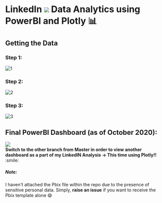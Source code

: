 # LinkedIn <img src="https://img.icons8.com/fluent/48/000000/linkedin.png"/> Data Analytics using PowerBI  and Plotly :bar_chart: 

## Getting the Data

### Step 1:
![1](https://user-images.githubusercontent.com/29462447/97801422-98bfa000-1c62-11eb-9e38-58dc6038f0b6.png)

### Step 2:
![2](https://user-images.githubusercontent.com/29462447/97801415-94938280-1c62-11eb-9e47-03396d196297.png)

### Step 3:
![3](https://user-images.githubusercontent.com/29462447/97801420-98270980-1c62-11eb-8ddc-5c05a0dd1f00.png)

## Final PowerBI Dashboard (as of October 2020):
<kbd>
<img src="https://user-images.githubusercontent.com/29462447/97801527-63678200-1c63-11eb-99f7-260c0d4e554a.png" data-canonical-src="https://user-images.githubusercontent.com/29462447/97801527-63678200-1c63-11eb-99f7-260c0d4e554a.png"/> 
</kbd>
<br>
<strong>Switch to the other branch from Master in order to view another dashboard as a part of my LinkedIN Analysis -> This time using Plotly!! </strong> :smile:

##### Note:
I haven't attached the Pbix file within the repo due to the presence of sensitive personal data. Simply, **raise an issue** if you want to receive the Pbix template alone :smile:
